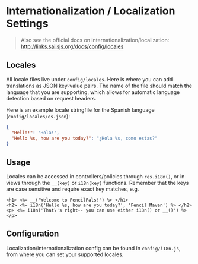 # Internationalization / Localization Settings

> Also see the official docs on internationalization/localization:
> http://links.sailsjs.org/docs/config/locales

## Locales

All locale files live under `config/locales`. Here is where you can add translations
as JSON key-value pairs. The name of the file should match the language that you are supporting, which allows for automatic language detection based on request headers.

Here is an example locale stringfile for the Spanish language (`config/locales/es.json`):

```json
{
  "Hello!": "Hola!",
  "Hello %s, how are you today?": "¿Hola %s, como estas?"
}
```

## Usage

Locales can be accessed in controllers/policies through `res.i18n()`, or in views through the `__(key)` or `i18n(key)` functions.
Remember that the keys are case sensitive and require exact key matches, e.g.

```ejs
<h1> <%= __('Welcome to PencilPals!') %> </h1>
<h2> <%= i18n('Hello %s, how are you today?', 'Pencil Maven') %> </h2>
<p> <%= i18n('That\'s right-- you can use either i18n() or __()') %> </p>
```

## Configuration

Localization/internationalization config can be found in `config/i18n.js`, from where you can set your supported locales.
